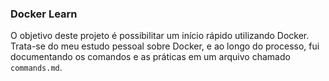 ### Docker Learn
O objetivo deste projeto é possibilitar um início rápido utilizando Docker. Trata-se do meu estudo pessoal sobre Docker, e ao longo do processo, fui documentando os comandos e as práticas em um arquivo chamado ``commands.md``.
